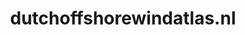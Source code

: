 ---
layout: post
title:  "dutchoffshorewindatlas.nl"
internal_url:  "/dutchgov/dutchoffshorewindatlas.nl.html"
categories: dutchgov
---
